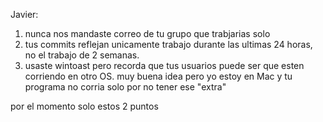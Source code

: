 Javier:

1. nunca nos mandaste correo de tu grupo que trabjarias solo
2. tus commits reflejan unicamente trabajo durante las ultimas 24 horas, no el trabajo de 2 semanas.
3. usaste wintoast pero recorda que tus usuarios puede ser que esten corriendo en otro OS. muy buena idea pero yo estoy en Mac y tu programa no corria solo por no tener ese "extra"



por el momento solo estos 2 puntos
